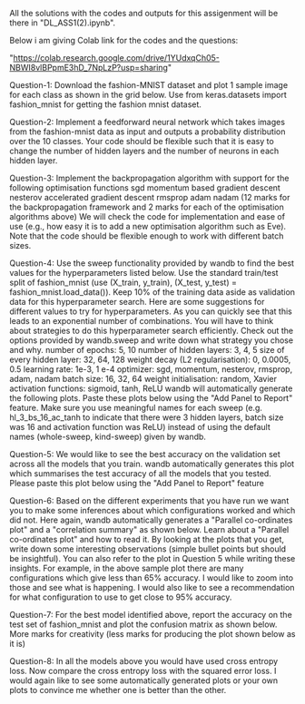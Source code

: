 All the solutions with the codes and outputs for this assigenment will be there in "DL_ASS1(2).ipynb".

Below i am giving Colab link for the codes and the questions:

"https://colab.research.google.com/drive/1YUdxqCh05-NBWI8vlBPpmE3hD_7NpLzP?usp=sharing"

Question-1:
Download the fashion-MNIST dataset and plot 1 sample image for each class as shown in the grid below. Use from keras.datasets import fashion_mnist for getting the fashion mnist dataset.

Question-2:
Implement a feedforward neural network which takes images from the fashion-mnist data as input and outputs a probability distribution over the 10 classes.
Your code should be flexible such that it is easy to change the number of hidden layers and the number of neurons in each hidden layer.

Question-3:
Implement the backpropagation algorithm with support for the following optimisation functions 
sgd
momentum based gradient descent
nesterov accelerated gradient descent
rmsprop
adam
nadam
(12 marks for the backpropagation framework and 2 marks for each of the optimisation algorithms above)
We will check the code for implementation and ease of use (e.g., how easy it is to add a new optimisation algorithm such as Eve). Note that the code should be flexible enough to work with different batch sizes.


Question-4:
Use the sweep functionality provided by wandb to find the best values for the hyperparameters listed below. Use the standard train/test split of fashion_mnist (use (X_train, y_train), (X_test, y_test) = fashion_mnist.load_data()).  Keep 10% of the training data aside as validation data for this hyperparameter search. Here are some suggestions for different values to try for hyperparameters. As you can quickly see that this leads to an exponential number of combinations. You will have to think about strategies to do this hyperparameter search efficiently. Check out the options provided by wandb.sweep and write down what strategy you chose and why.
number of epochs: 5, 10
number of hidden layers:  3, 4, 5
size of every hidden layer:  32, 64, 128
weight decay (L2 regularisation): 0, 0.0005,  0.5
learning rate: 1e-3, 1 e-4 
optimizer:  sgd, momentum, nesterov, rmsprop, adam, nadam
batch size: 16, 32, 64
weight initialisation: random, Xavier
activation functions: sigmoid, tanh, ReLU
wandb will automatically generate the following plots. Paste these plots below using the "Add Panel to Report" feature. Make sure you use meaningful names for each sweep (e.g. hl_3_bs_16_ac_tanh to indicate that there were 3 hidden layers, batch size was 16 and activation function was ReLU) instead of using the default names (whole-sweep, kind-sweep) given by wandb.


Question-5:
We would like to see the best accuracy on the validation set across all the models that you train.
wandb automatically generates this plot which summarises the test accuracy of all the models that you tested. Please paste this plot below using the "Add Panel to Report" feature


Question-6:
Based on the different experiments that you have run we want you to make some inferences about which configurations worked and which did not. 
Here again, wandb automatically generates a "Parallel co-ordinates plot" and a "correlation summary" as shown below. Learn about a "Parallel co-ordinates plot" and how to read it.
By looking at the plots that you get, write down some interesting observations (simple bullet points but should be insightful). You can also refer to the plot in Question 5 while writing these insights. For example, in the above sample plot there are many configurations which give less than 65% accuracy. I would like to zoom into those and see what is happening. 
I would also like to see a recommendation for what configuration to use to get close to 95% accuracy.


Question-7:
For the best model identified above, report the accuracy on the test set of fashion_mnist and plot the confusion matrix as shown below. More marks for creativity (less marks for producing the plot shown below as it is)

Question-8:
In all the models above you would have used cross entropy loss. Now compare the cross entropy loss with the squared error loss. I would again like to see some automatically generated plots or your own plots to convince me whether one is better than the other.
